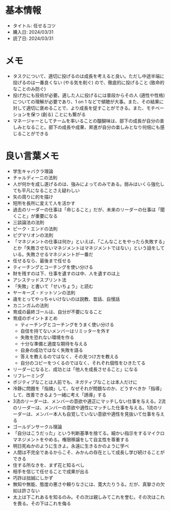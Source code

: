 # 基本情報

* タイトル: 任せるコツ
* 購入日: 2024/03/31
* 読了日: 2024/03/31

# メモ

* タスクについて、適切に投げるのは成長を考えると良い。ただし中途半端に投げるのは一番良くない (やる気を削ぐ) ので、徹底的に投げること (致命的なことのみ防ぐ)
* 投げ方にも技術が必要。適した人に投げるには普段からその人 (適性や性格) についての理解が必要であり、1 on 1 などで傾聴が大事。また、その結果に対して適切に褒めることで、より成長を促すことができる。また、モチベーションを保つ (創る) ことにも繋がる
* マネージャーとしてチームを率いることの醍醐味は、部下の成長が自分の楽しみとなること。部下の成長や成果、昇進が自分の楽しみとなり何倍にも感じることができる

# 良い言葉メモ

* 学生キャバクラ理論
* チャルディーニの法則
* 人が何かを成し遂げるのは、強みによってのみである。弱みはいくら強化しても平凡になることさえ疑わしい
* 矢の周りに的を描け
* 短所を長所に変えて人を活かす
* 過去のリーダーの仕事は「命じること」だが、未来のリーダーの仕事は「聞くこと」が重要になる
* 三談論法の法則
* ピーク・エンドの法則
* ピグマリオンの法則
* 「マネジメントの仕事は何か」といえば、「こんなことをやったら失敗する」とか「失敗させないマネジメントはマネジメントではない」という話をしている。失敗させるマネジメントが一番だ
* 任せるなら、最後まで任せる
* ティーチングとコーチングを使い分ける
* 財を残すのは下、仕事を遺すのは中、人を遺すのは上
* アシステッドスプリント法
* 「失敗」と書いて「せいちょう」と読む
* ヤーキーズ・ドットソンの法則
* 歳をとってやっちゃいけないのは説教、昔話、自慢話
* カニンガムの法則
* 育成の最終ゴールは、自分が不要になること
* 育成のポイントまとめ
  * ティーチングとコーチングをうまく使い分ける
  * 自信を持てないメンバーはリミッターを外す
  * 失敗を恐れない環境を作る
  * 十分な準備と適度な期待を与える
  * 自身の成功ではなく失敗を語る
  * 答えを教えるのではなく、その見つけ方を教える
  * 自分のコピーをつくるのではなく、それぞれ個性をひきたてる
* リーダーになると、成功とは「他人を成長させること」になる
* リフレーミング
* ポジティブなことは人前でも、ネガティブなことは本人だけに
* 冷静に問題を「指摘」して、なぜそれが問題なのか、どうすべきか「指導」して、改善できるよう一緒に考え「誘導」する
* 3流のリーダーは、メンバーの意欲や適正にマッチしない仕事を与える。2流のリーダーは、メンバーの意欲や適性にマッチした仕事を与える。1流のリーダーは、メンバー本人も自覚していない意欲や適性を見抜いて仕事を与える
* ゴールデンサークル理論
* 「自分はこうだった」という判断基準を捨てる。細かい指示をするマイクロマネジメントをやめる。権限移譲をして自主性を尊重する
* 明日死ぬかのように生きよ。永遠に生きるかのように学べ
* 人間は不完全であるからこそ、みかんの存在として成長し学び続けることができる
* 住する所なきを、まず花と知るべし
* 相手を信じて任せることで成果が出る
* 巧詐は拙誠にしかず
* 無知や無能、態度の悪さや頼りなさには、寛大たりうる。だが、真摯さの欠如は許さない
* 太上は下これあるを知るのみ。その次は親しみてこれを誉む。その次はこれを畏る。その下はこれを侮る

